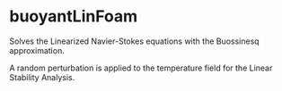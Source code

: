 # buoyantLinFoam

Solves the Linearized Navier-Stokes equations with the Buossinesq approximation.

A random perturbation is applied to the temperature field for the Linear Stability Analysis.
